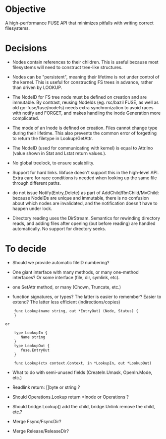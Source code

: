 
Objective
=========

A high-performance FUSE API that minimizes pitfalls with writing
correct filesystems.

Decisions
=========

   * Nodes contain references to their children. This is useful
     because most filesystems will need to construct tree-like
     structures.

   * Nodes can be "persistent", meaning their lifetime is not under
     control of the kernel. This is useful for constructing FS trees
     in advance, rather than driven by LOOKUP.

   * The NodeID for FS tree node must be defined on creation and are
     immutable. By contrast, reusing NodeIds (eg. rsc/bazil FUSE, as
     well as old go-fuse/fuse/nodefs) needs extra synchronization to
     avoid races with notify and FORGET, and makes handling the inode
     Generation more complicated.
     
   * The mode of an Inode is defined on creation.  Files cannot change
     type during their lifetime. This also prevents the common error
     of forgetting to return the filetype in Lookup/GetAttr.
     
   * The NodeID (used for communicating with kernel) is equal to
     Attr.Ino (value shown in Stat and Lstat return values.). 

   * No global treelock, to ensure scalability.

   * Support for hard links. libfuse doesn't support this in the
     high-level API.  Extra care for race conditions is needed when
     looking up the same file through different paths.

   * do not issue Notify{Entry,Delete} as part of
     AddChild/RmChild/MvChild: because NodeIDs are unique and
     immutable, there is no confusion about which nodes are
     invalidated, and the notification doesn't have to happen under
     lock.

   * Directory reading uses the DirStream. Semantics for rewinding
     directory reads, and adding files after opening (but before
     reading) are handled automatically. No support for directory
     seeks.


To decide
=========

   * Should we provide automatic fileID numbering?
   
   * One giant interface with many methods, or many one-method
     interfaces? Or some interface (file, dir, symlink, etc).
 
   * one SetAttr method, or many (Chown, Truncate, etc.)

   * function signatures, or types? The latter is easier to remember?
     Easier to extend? The latter less efficient (indirections/copies)

```
    func Lookup(name string, out *EntryOut) (Node, Status) {
    }

or

    type LookupIn {
       Name string
    }
    type LookupOut {
       fuse.EntryOut
    }

    func Lookup(ctx context.Context, in *LookupIn, out *LookupOut) 
```

   * What to do with semi-unused fields (CreateIn.Umask, OpenIn.Mode, etc.)
   
   * Readlink return: []byte or string ?

   * Should Operations.Lookup return *Inode or Operations ?

   * Should bridge.Lookup() add the child, bridge.Unlink remove the child, etc.?

   * Merge Fsync/FsyncDir?

   * Merge Release/ReleaseDir?
 
